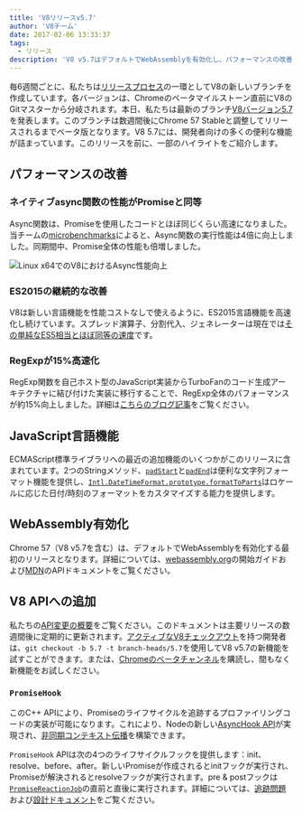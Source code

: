 ```yaml
---
title: 'V8リリースv5.7'
author: 'V8チーム'
date: 2017-02-06 13:33:37
tags:
  - リリース
description: 'V8 v5.7はデフォルトでWebAssemblyを有効化し、パフォーマンスの改善とECMAScript言語機能のサポートを強化しています。'
---
```

毎6週間ごとに、私たちは[リリースプロセス](/docs/release-process)の一環としてV8の新しいブランチを作成しています。各バージョンは、Chromeのベータマイルストーン直前にV8のGitマスターから分岐されます。本日、私たちは最新のブランチ[V8バージョン5.7](https://chromium.googlesource.com/v8/v8.git/+log/branch-heads/5.7)を発表します。このブランチは数週間後にChrome 57 Stableと調整してリリースされるまでベータ版となります。V8 5.7には、開発者向けの多くの便利な機能が詰まっています。このリリースを前に、一部のハイライトをご紹介します。

<!--truncate-->
## パフォーマンスの改善

### ネイティブasync関数の性能がPromiseと同等

Async関数は、Promiseを使用したコードとほぼ同じくらい高速になりました。当チームの[microbenchmarks](https://codereview.chromium.org/2577393002)によると、Async関数の実行性能は4倍に向上しました。同期間中、Promise全体の性能も倍増しました。

![Linux x64でのV8におけるAsync性能向上](/_img/v8-release-57/async.png)

### ES2015の継続的な改善

V8は新しい言語機能を性能コストなしで使えるように、ES2015言語機能を高速化し続けています。スプレッド演算子、分割代入、ジェネレーターは現在では[その単純なES5相当とほぼ同等の速度](https://fhinkel.github.io/six-speed/)です。

### RegExpが15%高速化

RegExp関数を自己ホスト型のJavaScript実装からTurboFanのコード生成アーキテクチャに結び付けた実装に移行することで、RegExp全体のパフォーマンスが約15%向上しました。詳細は[こちらのブログ記事](/blog/speeding-up-regular-expressions)をご覧ください。

## JavaScript言語機能

ECMAScript標準ライブラリへの最近の追加機能のいくつかがこのリリースに含まれています。2つのStringメソッド、[`padStart`](https://developer.mozilla.org/ja/docs/Web/JavaScript/Reference/Global_Objects/String/padStart)と[`padEnd`](https://developer.mozilla.org/ja/docs/Web/JavaScript/Reference/Global_Objects/String/padEnd)は便利な文字列フォーマット機能を提供し、[`Intl.DateTimeFormat.prototype.formatToParts`](https://developer.mozilla.org/ja/docs/Web/JavaScript/Reference/Global_Objects/DateTimeFormat/formatToParts)はロケールに応じた日付/時刻のフォーマットをカスタマイズする能力を提供します。

## WebAssembly有効化

Chrome 57（V8 v5.7を含む）は、デフォルトでWebAssemblyを有効化する最初のリリースとなります。詳細については、[webassembly.org](http://webassembly.org/)の開始ガイドおよび[MDN](https://developer.mozilla.org/ja/docs/WebAssembly/API)のAPIドキュメントをご覧ください。

## V8 APIへの追加

私たちの[API変更の概要](https://docs.google.com/document/d/1g8JFi8T_oAE_7uAri7Njtig7fKaPDfotU6huOa1alds/edit)をご覧ください。このドキュメントは主要リリースの数週間後に定期的に更新されます。[アクティブなV8チェックアウト](/docs/source-code#using-git)を持つ開発者は、`git checkout -b 5.7 -t branch-heads/5.7`を使用してV8 v5.7の新機能を試すことができます。または、[Chromeのベータチャンネル](https://www.google.com/chrome/browser/beta.html)を購読し、間もなく新機能をお試しください。

### `PromiseHook`

このC++ APIにより、Promiseのライフサイクルを追跡するプロファイリングコードの実装が可能になります。これにより、Nodeの新しい[AsyncHook API](https://github.com/nodejs/node-eps/pull/18)が実現され、[非同期コンテキスト伝播](https://docs.google.com/document/d/1tlQ0R6wQFGqCS5KeIw0ddoLbaSYx6aU7vyXOkv-wvlM/edit#)を構築できます。

`PromiseHook` APIは次の4つのライフサイクルフックを提供します：init、resolve、before、after。新しいPromiseが作成されるとinitフックが実行され、Promiseが解決されるとresolveフックが実行されます。pre & postフックは[`PromiseReactionJob`](https://tc39.es/ecma262/#sec-promisereactionjob)の直前と直後に実行されます。詳細については、[追跡問題](https://bugs.chromium.org/p/v8/issues/detail?id=4643)および[設計ドキュメント](https://docs.google.com/document/d/1rda3yKGHimKIhg5YeoAmCOtyURgsbTH_qaYR79FELlk/edit)をご覧ください。
